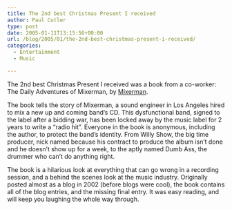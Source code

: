 ```yaml
---
title: The 2nd best Christmas Present I received
author: Paul Cutler
type: post
date: 2005-01-11T13:15:56+00:00
url: /blog/2005/01/the-2nd-best-christmas-present-i-received/
categories:
  - Entertainment
  - Music

---
```

The 2nd best Christmas Present I received was a book from a co-worker: The Daily Adventures of Mixerman, by [Mixerman][1].

The book tells the story of Mixerman, a sound engineer in Los Angeles hired to mix a new up and coming band&#8217;s CD. This dysfunctional band, signed to the label after a bidding war, has been locked away by the music label for 2 years to write a &#8220;radio hit&#8221;. Everyone in the book is anonymous, including the author, to protect the band&#8217;s identity. From Willy Show, the big time producer, nick named because his contract to produce the album isn&#8217;t done and he doesn&#8217;t show up for a week, to the aptly named Dumb Ass, the drummer who can&#8217;t do anything right.

The book is a hilarious look at everything that can go wrong in a recording session, and a behind the scenes look at the music industry. Originally posted almost as a blog in 2002 (before blogs were cool), the book contains all of the blog entries, and the missing final entry. It was easy reading, and will keep you laughing the whole way through.

 [1]: http://www.mixerman.net